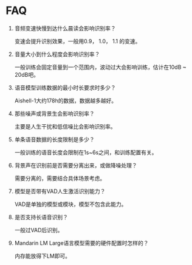 # FAQ

1. 音频变速快慢到达什么晨读会影响识别率？

   变速会提升识别效果，一般用0.9， 1.0， 1.1 的变速。

2. 音量大小到什么程度会影响识别率？

   一般训练会固定音量到一个范围内，波动过大会影响训练，估计在10dB ~ 20dB吧。

3. 语音模型训练数据的最小时长要求时多少？

   Aishell-1大约178h的数据，数据越多越好。

4. 那些噪声或背景生会影响识别率？  

   主要是人生干扰和低信噪比会影响识别率。

5. 单条语音数据的长度限制是多少？  

   一般训练的语音长度会限制在1s~6s之间，和训练配置有关。

6. 背景声在识别前是否需要分离出来，或做降噪处理？  

   需要分离的，需要结合具体场景考虑。

7. 模型是否带有VAD人生激活识别能力？  

   VAD是单独的模型或模块，模型不包含此能力。

8. 是否支持长语音识别？  

   一般过VAD后识别。

9. Mandarin LM Large语言模型需要的硬件配置时怎样的？  

   内存能放得下LM即可。
